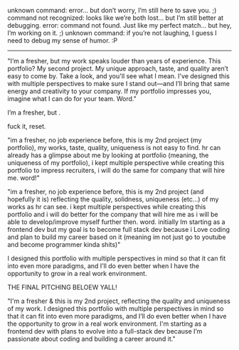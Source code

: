 unknown command: error... but don’t worry, I’m still here to save you. ;)
command not recognized: looks like we’re both lost... but I’m still better at debugging.
error: command not found. Just like my perfect match... but hey, I’m working on it. ;)
unknown command: if you’re not laughing, I guess I need to debug my sense of humor. :P


- - - - -

"I’m a fresher, but my work speaks louder than years of experience. This portfolio? My second project. My unique approach, taste, and quality aren’t easy to come by. Take a look, and you'll see what I mean. I've designed this with multiple perspectives to make sure I stand out—and I’ll bring that same energy and creativity to your company. If my portfolio impresses you, imagine what I can do for your team. Word."



I’m a fresher, but .

fuck it, reset.

"im a fresher, no job experience before, this is my 2nd project (my portfolio), my works, taste, quality, uniqueness is not easy to find. hr can already has a glimpse about me by looking at portfolio (meaning, the uniqueness of my portfolio), i kept multiple perspective while creating this portfolio to impress recruiters, i will do the same for company that will hire me. word!"



"im a fresher, no job experience before, this is my 2nd project (and hopefully it is) reflecting the quality, solidness, uniqueness (etc...) of my works as hr can see. 
i kept multiple perspectives while creating this portfolio and i will do better for the company that will hire me as i will be able to develop/improve myself further then. word. initially Im starting as a frontend dev but my goal is to become full stack dev because i Love coding and plan to build my career based on it (meaning im not just go to youtube and become programmer kinda shits)"


I designed this portfolio with multiple perspectives in mind so that it can fit into even more paradigms, and I’ll do even better when I have the opportunity to grow in a real work environment.



THE FINAL PITCHING BELOEW YALL!

"I'm a fresher & this is my 2nd project, reflecting the quality and uniqueness of my work. I designed this portfolio with multiple perspectives in mind so that it can fit into even more paradigms, and I’ll do even better when I have the opportunity to grow in a real work environment. I'm starting as a frontend dev with plans to evolve into a full-stack dev because I’m passionate about coding and building a career around it."
